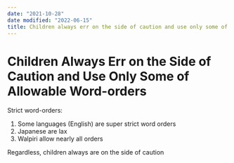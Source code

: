 ```yaml
---
date: "2021-10-28"
date modified: "2022-06-15"
title: Children always err on the side of caution and use only some of allowable word-orders
---
```


# Children Always Err on the Side of Caution and Use Only Some of Allowable Word-orders
Strict word-orders:
1. Some languages (English) are super strict word orders
2. Japanese are lax
3. Walpiri allow nearly all orders

Regardless, children always are on the side of caution
